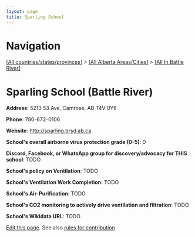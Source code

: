 ```yaml
---
layout: page
title: Sparling School
---
```

# Navigation

[[All countries/states/provinces]](../../..) > [[All Alberta Areas/Cities]](../..) > [[All In Battle River]](..)

# Sparling School (Battle River)

**Address**: 5213 53 Ave, Camrose, AB T4V 0Y6

**Phone**: 780-672-0106

**Website**: <http://sparling.brsd.ab.ca>

**School's overall airborne virus protection grade (0-5)**: 0

**Discord, Facebook, or WhatsApp group for discovery/advocacy for THIS school**: TODO

**School's policy on Ventilation**: TODO

**School's Ventilation Work Completion**: TODO

**School's Air-Purification**: TODO

**School's CO2 monitoring to actively drive ventilation and filtration**: TODO

**School's Wikidata URL**: TODO


[Edit this page](https://github.com/ventilate-schools/AB/edit/main/./Battle_River/Sparling_School.md). See also [rules for contribution](../../../contribution-rules/)